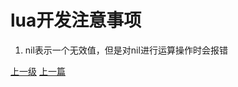 # lua开发注意事项
1. nil表示一个无效值，但是对nil进行运算操作时会报错





























[上一级](base.md)
[上一篇](lua_CartesianProduct.md)
